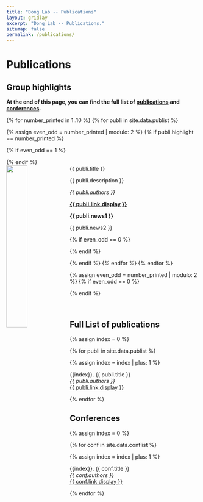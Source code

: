 ```yaml
---
title: "Dong Lab -- Publications"
layout: gridlay
excerpt: "Dong Lab -- Publications."
sitemap: false
permalink: /publications/
---
```



# Publications

## Group highlights

**At the end of this page, you can find the full list of [publications](#full-list-of-publications) and [conferences](#conferences).**

{% for number_printed in 1..10 %}
{% for publi in site.data.publist %}

{% assign even_odd = number_printed | modulo: 2 %}
{% if publi.highlight == number_printed %}

{% if even_odd == 1 %}
<div class="row">
{% endif %}

<div class="col-sm-6 clearfix">
 <div class="well">
  <pubtit>{{ publi.title }}</pubtit>
  <img src="{{ site.url }}{{ site.baseurl }}/images/pubpic/{{ publi.image }}" class="img-responsive" width="33%" style="float: left" />
  <p>{{ publi.description }}</p>
  <p><em>{{ publi.authors }}</em></p>
  <p><strong><a href="{{ publi.link.url }}">{{ publi.link.display }}</a></strong></p>
  <p class="text-danger"><strong> {{ publi.news1 }}</strong></p>
  <p> {{ publi.news2 }}</p>
 </div>
</div>

{% if even_odd == 0 %}
</div>
{% endif %}

{% endif %}
{% endfor %}
{% endfor %}

{% assign even_odd = number_printed | modulo: 2 %}
{% if even_odd == 0 %}
</div>
{% endif %}

<p> &nbsp; </p>


## Full List of publications

{% assign index = 0 %}

{% for publi in site.data.publist %}

  {% assign index = index | plus: 1 %}

  {{index}}. {{ publi.title }} <br />
  <em>{{ publi.authors }} </em><br /><a href="{{ publi.link.url }}">{{ publi.link.display }}</a>

{% endfor %}


## Conferences

{% assign index = 0 %}

{% for conf in site.data.conflist %}

  {% assign index = index | plus: 1 %}

  {{index}}. {{ conf.title }} <br />
  <em>{{ conf.authors }} </em><br/> <a href="{{ conf.link.url}}">{{ conf.link.display }}</a>

{% endfor %}
